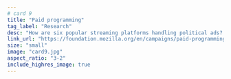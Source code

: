 ```yaml
---
# card 9
title: "Paid programming"
tag_label: "Research"
desc: "How are six popular streaming platforms handling political ads? Here are our findings."
link_url: "https://foundation.mozilla.org/en/campaigns/paid-programming/?utm_source=www.mozilla.org&utm_medium=referral&utm_campaign=homepage&utm_content=card"
size: "small"
image: "card9.jpg"
aspect_ratio: "3-2"
include_highres_image: true
---
```

